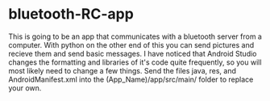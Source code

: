 # bluetooth-RC-app
This is going to be an app that communicates with a bluetooth server from a computer. 
With python on the other end of this you can send pictures and recieve them and send basic messages.
I have noticed that Android Studio changes the formatting and libraries of it's code quite frequently,
so you will most likely need to change a few things.
Send the files java, res, and AndroidManifest.xml into the (App_Name)/app/src/main/ folder to replace your own.
